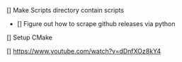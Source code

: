 [] Make Scripts directory contain scripts
- [] Figure out how to scrape github releases via python

[] Setup CMake

[] https://www.youtube.com/watch?v=dDnfXOz8kY4
